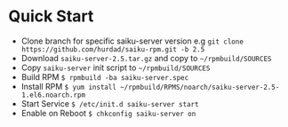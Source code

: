 Quick Start
=======
 
* Clone branch for specific saiku-server version e.g ```git clone https://github.com/hurdad/saiku-rpm.git -b 2.5```
* Download ```saiku-server-2.5.tar.gz``` and copy to ```~/rpmbuild/SOURCES```
* Copy ```saiku-server``` init script to ```~/rpmbuild/SOURCES```
* Build RPM ```$ rpmbuild -ba saiku-server.spec```
* Install RPM ```$ yum install ~/rpmbuild/RPMS/noarch/saiku-server-2.5-1.el6.noarch.rpm```
* Start Service ```$ /etc/init.d saiku-server start```
* Enable on Reboot ```$ chkconfig saiku-server on```
